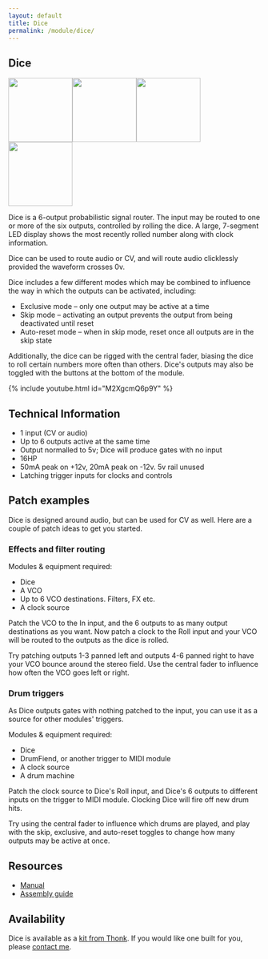 ```yaml
---
layout: default
title: Dice
permalink: /module/dice/
---
```


## Dice

<a href="../../images/dice/front.jpg" target="_blank"><img src="../../images/dice/front-thumb.jpg" height="128" width="128" /></a><a href="../../images/dice/side.jpg" target="_blank"><img src="../../images/dice/side-thumb.jpg" height="128" width="128" /></a><a href="../../images/dice/rear.jpg" target="_blank"><img src="../../images/dice/rear-thumb.jpg" height="128" width="128" /></a><a href="../../images/dice/pcbs.jpg" target="_blank"><img src="../../images/dice/pcbs-thumb.jpg" height="128" width="128" /></a>

Dice is a 6-output probabilistic signal router. The input may be routed to one or more of the six outputs, controlled by rolling the dice. A large, 7-segment LED display shows the most recently rolled number along with clock information.

Dice can be used to route audio or CV, and will route audio clicklessly provided the waveform crosses 0v.

Dice includes a few different modes which may be combined to influence the way in which the outputs can be activated, including:

- Exclusive mode – only one output may be active at a time
- Skip mode – activating an output prevents the output from being deactivated until reset
- Auto-reset mode – when in skip mode, reset once all outputs are in the skip state

Additionally, the dice can be rigged with the central fader, biasing the dice to roll certain numbers more often than others. Dice's outputs may also be toggled with the buttons at the bottom of the module.

{% include youtube.html id="M2XgcmQ6p9Y" %}

## Technical Information

- 1 input (CV or audio)
- Up to 6 outputs active at the same time
- Output normalled to 5v; Dice will produce gates with no input
- 16HP
- 50mA peak on +12v, 20mA peak on -12v. 5v rail unused
- Latching trigger inputs for clocks and controls

## Patch examples

Dice is designed around audio, but can be used for CV as well. Here are a couple of patch ideas to get you started.

### Effects and filter routing

Modules & equipment required:

- Dice
- A VCO
- Up to 6 VCO destinations. Filters, FX etc.
- A clock source

Patch the VCO to the In input, and the 6 outputs to as many output destinations as you want. Now patch a clock to the Roll input and your VCO will be routed to the outputs as the dice is rolled.

Try patching outputs 1-3 panned left and outputs 4-6 panned right to have your VCO bounce around the stereo field. Use the central fader to influence how often the VCO goes left or right.

### Drum triggers

As Dice outputs gates with nothing patched to the input, you can use it as a source for other modules' triggers.

Modules & equipment required:

- Dice
- DrumFiend, or another trigger to MIDI module
- A clock source
- A drum machine

Patch the clock source to Dice's Roll input, and Dice's 6 outputs to different inputs on the trigger to MIDI module. Clocking Dice will fire off new drum hits.

Try using the central fader to influence which drums are played, and play with the skip, exclusive, and auto-reset toggles to change how many outputs may be active at once.

## Resources

- [Manual](https://github.com/tpcarlson/synth-diy/blob/main/d6/MANUAL.md)
- [Assembly guide](https://github.com/tpcarlson/synth-diy/blob/main/d6/ASSEMBLY.md)

## Availability

Dice is available as a [kit from Thonk](https://www.thonk.co.uk/shop/divergent-waves-dice/). If you would like one built for you, please <a href="../../">contact me</a>.